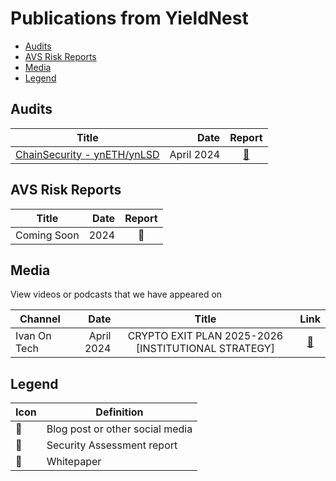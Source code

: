 # Publications from YieldNest

* [Audits](#audits)
* [AVS Risk Reports](#avs-risk-reports)
* [Media](#media)
* [Legend](#legend)

## Audits

| Title | Date | Report |
| ---| --: | :-: |
| [ChainSecurity - ynETH/ynLSD](audits/chainsecurity_yieldnest_protocol_audit.pdf) | April 2024 | [📄](audits/chainsecurity_yieldnest_protocol_audit.pdf) |

## AVS Risk Reports

| Title | Date | Report |
| ---| --: | :-: |
| Coming Soon | 2024 | 📄 |

## Media

View videos or podcasts that we have appeared on

| Channel | Date | Title | Link |
| ---| --: | :-: | :-: |
| Ivan On Tech | April 2024 | CRYPTO EXIT PLAN 2025-2026 [INSTITUTIONAL STRATEGY] | [💬](https://www.youtube.com/watch?v=LKxKgEhkZO8) |


## Legend

| Icon | Definition |
| --- | --- |
| 💬 | Blog post or other social media |
| 📄 | Security Assessment report |
| 📰 | Whitepaper |
